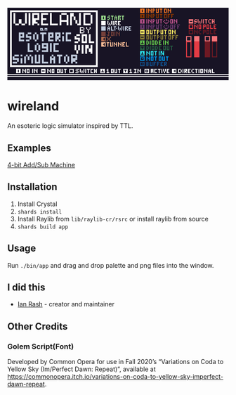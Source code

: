 ![logo](rsrc/images/wireland.png)

# wireland

An esoteric logic simulator inspired by TTL.

## Examples

[4-bit Add/Sub Machine](https://www.youtube.com/watch?v=w-sriA5yIVI)

## Installation

1. Install Crystal
2. `shards install`
3. Install Raylib from `lib/raylib-cr/rsrc` or install raylib from source
4. `shards build app`

## Usage

Run `./bin/app` and drag and drop palette and png files into the window.



## I did this

- [Ian Rash](https://github.com/sol-vin) - creator and maintainer

## Other Credits

### Golem Script(Font) 
Developed by Common Opera for use in Fall 2020’s “Variations on Coda to Yellow Sky (Im/Perfect Dawn: Repeat)”, available at https://commonopera.itch.io/variations-on-coda-to-yellow-sky-imperfect-dawn-repeat.
